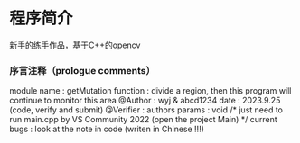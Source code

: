 # 程序简介
新手的练手作品，基于C++的opencv
### 序言注释（prologue comments）
module name : getMutation
function : divide a region, then this program will continue to monitor this area
@Author : wyj & abcd1234
date : 2023.9.25 (code, verify and submit)
@Verifier : authors
params : void /* just need to run main.cpp by VS Community 2022 (open the project Main) */
current bugs : look at the note in code (writen in Chinese !!!)
